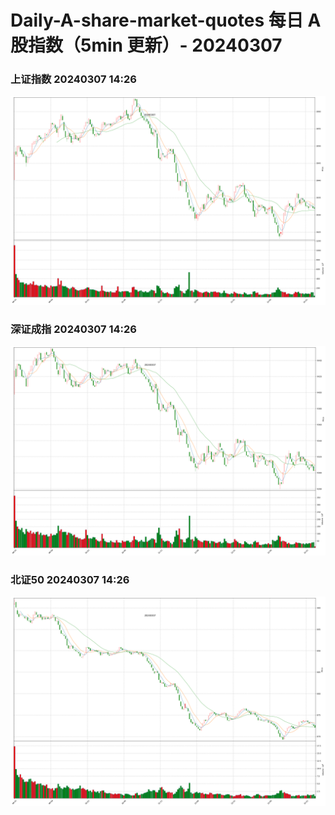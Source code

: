 
# Daily-A-share-market-quotes 每日 A 股指数（5min 更新）- 20240307

### 上证指数 20240307 14:26
![](./fig/2024/3/20240307-sh000001.png)

### 深证成指 20240307 14:26
![](./fig/2024/3/20240307-sz399001.png)

### 北证50 20240307 14:26
![](./fig/2024/3/20240307-bj899050.png)
